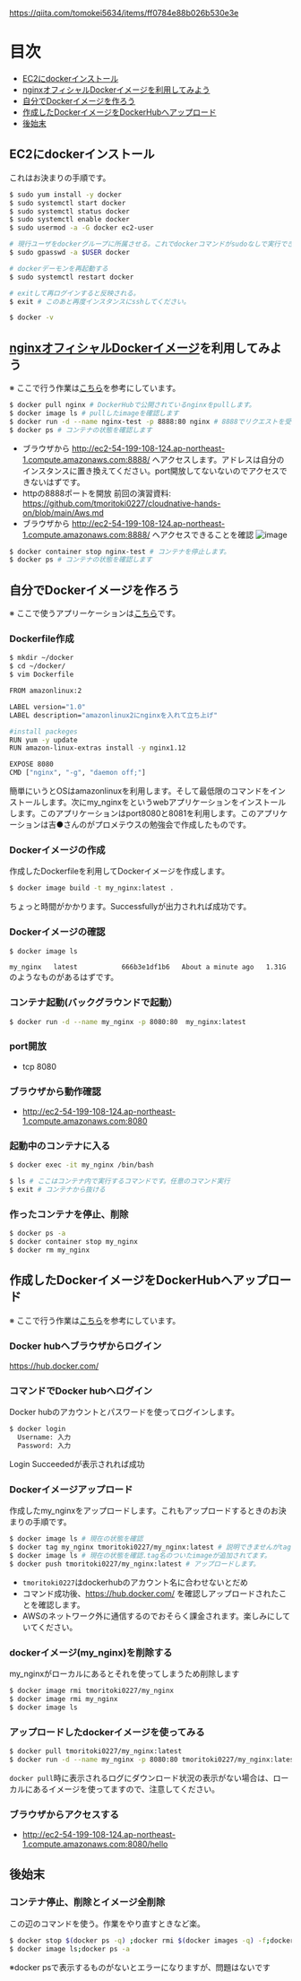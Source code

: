 https://qiita.com/tomokei5634/items/ff0784e88b026b530e3e
# 目次
- [EC2にdockerインストール](#EC2にdockerインストール)
- [nginxオフィシャルDockerイメージを利用してみよう](#nginxオフィシャルDockerイメージを利用してみよう)
- [自分でDockerイメージを作ろう](#自分でDockerイメージを作ろう)
- [作成したDockerイメージをDockerHubへアップロード](#作成したDockerイメージをDockerHubへアップロード)
- [後始末](#後始末)


## EC2にdockerインストール
これはお決まりの手順です。
```bash
$ sudo yum install -y docker
$ sudo systemctl start docker
$ sudo systemctl status docker
$ sudo systemctl enable docker
$ sudo usermod -a -G docker ec2-user

# 現行ユーザをdockerグループに所属させる。これでdockerコマンドがsudoなしで実行できます。
$ sudo gpasswd -a $USER docker

# dockerデーモンを再起動する
$ sudo systemctl restart docker

# exitして再ログインすると反映される。
$ exit # このあと再度インスタンスにsshしてください。

$ docker -v
```

## [nginxオフィシャルDockerイメージ](https://hub.docker.com/_/nginx)を利用してみよう
※ ここで行う作業は[こちら](https://snowsystem.net/container/docker/nginx/)を参考にしています。
```bash
$ docker pull nginx # DockerHubで公開されているnginxをpullします。
$ docker image ls # pullしたimageを確認します
$ docker run -d --name nginx-test -p 8888:80 nginx # 8888でリクエストを受けて、コンテナがLISTENしているport 80に受け流す意味です
$ docker ps # コンテナの状態を確認します
```
- ブラウザから http://ec2-54-199-108-124.ap-northeast-1.compute.amazonaws.com:8888/ へアクセスします。アドレスは自分のインスタンスに置き換えてください。port開放してないないのでアクセスできないはずです。
- httpの8888ポートを開放
前回の演習資料: https://github.com/tmoritoki0227/cloudnative-hands-on/blob/main/Aws.md
- ブラウザから http://ec2-54-199-108-124.ap-northeast-1.compute.amazonaws.com:8888/ へアクセスできることを確認
![image](https://user-images.githubusercontent.com/20149115/177033144-7a9876f7-4b9a-4d4f-8706-926a763448fb.png)



```bash
$ docker container stop nginx-test # コンテナを停止します。
$ docker ps # コンテナの状態を確認します
```

## 自分でDockerイメージを作ろう
※ ここで使うアプリーケーションは[こちら](https://github.com/kichiram/golang/tree/main/http_server)です。
### Dockerfile作成
```bash
$ mkdir ~/docker
$ cd ~/docker/
$ vim Dockerfile
```

```bash
FROM amazonlinux:2

LABEL version="1.0"
LABEL description="amazonlinux2にnginxを入れて立ち上げ"

#install packeges
RUN yum -y update
RUN amazon-linux-extras install -y nginx1.12

EXPOSE 8080
CMD ["nginx", "-g", "daemon off;"]
```
簡単にいうとOSはamazonlinuxを利用します。そして最低限のコマンドをインストールします。次にmy_nginxをというwebアプリケーションをインストールします。このアプリケーションはport8080と8081を利用します。このアプリケーションは吉●さんのがプロメテウスの勉強会で作成したものです。

### Dockerイメージの作成
作成したDockerfileを利用してDockerイメージを作成します。
```bash
$ docker image build -t my_nginx:latest .
```
ちょっと時間がかかります。Successfullyが出力されれば成功です。

### Dockerイメージの確認
```bash
$ docker image ls
```
`my_nginx   latest           666b3e1df1b6   About a minute ago   1.31G`のようなものがあるはずです。

### コンテナ起動(バックグラウンドで起動）
```bash
$ docker run -d --name my_nginx -p 8080:80  my_nginx:latest
```

### port開放
- tcp 8080

### ブラウザから動作確認
- http://ec2-54-199-108-124.ap-northeast-1.compute.amazonaws.com:8080


### 起動中のコンテナに入る
```bash
$ docker exec -it my_nginx /bin/bash

$ ls # ここはコンテナ内で実行するコマンドです。任意のコマンド実行
$ exit # コンテナから抜ける
```

### 作ったコンテナを停止、削除
```bash
$ docker ps -a
$ docker container stop my_nginx
$ docker rm my_nginx
```

## 作成したDockerイメージをDockerHubへアップロード
※ ここで行う作業は[こちら](https://gray-code.com/blog/container-image-push-for-dockerhub/)を参考にしています。

### Docker hubへブラウザからログイン
https://hub.docker.com/

### コマンドでDocker hubへログイン
Docker hubのアカウントとパスワードを使ってログインします。
```bash
$ docker login
  Username: 入力
  Password: 入力
```
Login Succeededが表示されれば成功

### Dockerイメージアップロード
作成したmy_nginxをアップロードします。これもアップロードするときのお決まりの手順です。
```bash
$ docker image ls # 現在の状態を確認
$ docker tag my_nginx tmoritoki0227/my_nginx:latest # 説明できませんがtag付けが必要です。
$ docker image ls # 現在の状態を確認.tag名のついたimageが追加されてます。
$ docker push tmoritoki0227/my_nginx:latest # アップロードします。
```
- `tmoritoki0227`はdockerhubのアカウント名に合わせないとだめ
- コマンド成功後、https://hub.docker.com/ を確認しアップロードされたことを確認します。
-  AWSのネットワーク外に通信するのでおそらく課金されます。楽しみにしていてください。

### dockerイメージ(my_nginx)を削除する
my_nginxがローカルにあるとそれを使ってしまうため削除します
```bash
$ docker image rmi tmoritoki0227/my_nginx
$ docker image rmi my_nginx
$ docker image ls
```

### アップロードしたdockerイメージを使ってみる
```bash
$ docker pull tmoritoki0227/my_nginx:latest
$ docker run -d --name my_nginx -p 8080:80 tmoritoki0227/my_nginx:latest
```
`docker pull`時に表示されるログにダウンロード状況の表示がない場合は、ローカルにあるイメージを使ってますので、注意してください。

### ブラウザからアクセスする
- http://ec2-54-199-108-124.ap-northeast-1.compute.amazonaws.com:8080/hello

## 後始末
### コンテナ停止、削除とイメージ全削除
この辺のコマンドを使う。作業をやり直すときなど楽。
```bash
$ docker stop $(docker ps -q) ;docker rmi $(docker images -q) -f;docker system prune -a
$ docker image ls;docker ps -a
```
※docker psで表示するものがないとエラーになりますが、問題はないです
